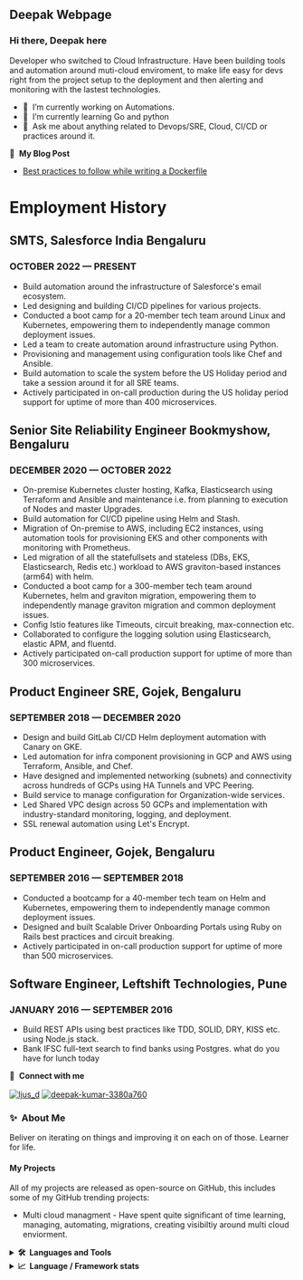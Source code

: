 ## Deepak Webpage
### Hi there, Deepak here
Developer who switched to Cloud Infrastructure. Have been building tools and automation around  muti-cloud enviroment, to make life easy for devs right from the project setup to the deployment and then alerting and monitoring with the lastest technologies.

- 🔭 &nbsp;I’m currently working on Automations.
- 🌱 &nbsp;I’m currently learning  Go and python
- 💬 &nbsp;Ask me about anything related to Devops/SRE,  Cloud, CI/CD or  practices around it.


📕 &nbsp;**My Blog Post**
- [Best practices to follow while writing a Dockerfile](https://medium.com/@Learner_of_life/best-practices-to-follow-while-writing-a-dockerfile-80f17a346e62)

# Employment History

## SMTS, Salesforce India Bengaluru
### OCTOBER 2022 — PRESENT
- Build automation around the infrastructure of Salesforce's email ecosystem.
- Led designing and building CI/CD pipelines for various projects.
- Conducted a boot camp for a 20-member tech team around Linux and Kubernetes, empowering them to independently manage common deployment issues.
- Led a team to create automation around infrastructure using Python.
- Provisioning and management using configuration tools like Chef and Ansible.
- Build automation to scale the system before the US Holiday period and take a session around it for all SRE teams.
- Actively participated in on-call production during the US holiday period support for uptime of more than 400 microservices.

## Senior Site Reliability Engineer Bookmyshow, Bengaluru
### DECEMBER 2020 — OCTOBER 2022
- On-premise Kubernetes cluster hosting, Kafka, Elasticsearch using Terraform and Ansible and maintenance i.e. from planning to execution of Nodes and master Upgrades.
- Build automation for CI/CD pipeline using Helm and Stash.
- Migration of On-premise to AWS, including EC2 instances, using automation tools for provisioning EKS and other components with monitoring with Prometheus.
- Led migration of all the statefullsets and stateless (DBs, EKS, Elasticsearch, Redis etc.) workload to AWS graviton-based instances (arm64) with helm.
- Conducted a boot camp for a 300-member tech team around Kubernetes, helm and graviton migration, empowering them to independently manage graviton migration and common deployment issues.
- Config Istio features like Timeouts, circuit breaking, max-connection etc.
- Collaborated to configure the logging solution using Elasticsearch, elastic APM, and fluentd.
- Actively participated on-call production support for uptime of more than 300 microservices.

## Product Engineer SRE, Gojek,  Bengaluru
### SEPTEMBER 2018 — DECEMBER 2020
- Design and build GitLab CI/CD Helm deployment automation with Canary on GKE.
- Led automation for infra component provisioning in GCP and AWS using Terraform, Ansible, and Chef.
- Have designed and implemented networking (subnets) and connectivity across hundreds of GCPs using HA Tunnels and VPC Peering.
- Build service to manage configuration for Organization-wide services.
- Led Shared VPC design across 50 GCPs and implementation with industry-standard monitoring, logging, and deployment.
- SSL renewal automation using Let's Encrypt.

## Product Engineer, Gojek, Bengaluru
### SEPTEMBER 2016 — SEPTEMBER 2018
- Conducted a bootcamp for a 40-member tech team on Helm and Kubernetes, empowering them to independently manage common deployment issues.
- Designed and built Scalable Driver Onboarding Portals using Ruby on Rails best practices and circuit breaking.
- Actively participated in on-call production support for uptime of more than 500 microservices.

## Software Engineer, Leftshift Technologies, Pune
### JANUARY 2016 — SEPTEMBER 2016
- Build REST APIs using best practices like TDD, SOLID, DRY, KISS etc. using Node.js stack.
- Bank IFSC full-text search to find banks using Postgres.
what do you have for lunch today

🔗 &nbsp;**Connect with me**
<p align="left">

<a href="https://twitter.com/ljus_d" target="blank"><img align="center" src="https://raw.githubusercontent.com/rahuldkjain/github-profile-readme-generator/master/src/images/icons/Social/twitter.svg" alt="ljus_d" height="30" width="40" /></a>
<a href="https://www.linkedin.com/in/deepak-kumar-3380a760/" target="blank"><img align="center" src="https://raw.githubusercontent.com/rahuldkjain/github-profile-readme-generator/master/src/images/icons/Social/linked-in-alt.svg" alt="deepak-kumar-3380a760" height="30" width="40" /></a>


  
### ✨&nbsp; About Me

Beliver on iterating on things and improving it on each on of those. Learner for life.

#### My Projects
All of my projects are released as open-source on GitHub, this includes some of my GitHub trending projects:
- Multi cloud managment - Have spent quite significant of time learning, managing, automating, migrations, creating visibiltiy around multi cloud enviorment.






  
<details>
  <summary><b>🛠️&nbsp;&nbsp;Languages&nbsp;and&nbsp;Tools</b></summary>
  <br/>
  <p align="left">  <a href="https://aws.amazon.com" target="_blank"> <img src="https://raw.githubusercontent.com/devicons/devicon/master/icons/amazonwebservices/amazonwebservices-original-wordmark.svg" alt="aws" width="40" height="40"/> </a> <a href="https://azure.microsoft.com/en-in/" target="_blank"> <img src="https://www.vectorlogo.zone/logos/microsoft_azure/microsoft_azure-icon.svg" alt="azure" width="40" height="40"/> </a> <a href="https://www.gnu.org/software/bash/" target="_blank"> <img src="https://www.vectorlogo.zone/logos/gnu_bash/gnu_bash-icon.svg" alt="bash" width="40" height="40"/> </a> <a href="https://getbootstrap.com" target="_blank"> <img src="https://raw.githubusercontent.com/devicons/devicon/master/icons/bootstrap/bootstrap-plain-wordmark.svg" alt="bootstrap" width="40" height="40"/> </a> <a href="https://www.cprogramming.com/" target="_blank"> <img src="https://raw.githubusercontent.com/devicons/devicon/master/icons/c/c-original.svg" alt="c" width="40" height="40"/> </a>  <a href="https://www.w3schools.com/css/" target="_blank"> <img src="https://raw.githubusercontent.com/devicons/devicon/master/icons/css3/css3-original-wordmark.svg" alt="css3" width="40" height="40"/> </a> <a href="https://www.docker.com/" target="_blank"> <img src="https://raw.githubusercontent.com/devicons/devicon/master/icons/docker/docker-original-wordmark.svg" alt="docker" width="40" height="40"/> </a> <a href="https://www.elastic.co" target="_blank"> <img src="https://www.vectorlogo.zone/logos/elastic/elastic-icon.svg" alt="elasticsearch" width="40" height="40"/> </a> <a href="https://expressjs.com" target="_blank"> <img src="https://raw.githubusercontent.com/devicons/devicon/master/icons/express/express-original-wordmark.svg" alt="express" width="40" height="40"/> </a> <a href="https://cloud.google.com" target="_blank"> <img src="https://www.vectorlogo.zone/logos/google_cloud/google_cloud-icon.svg" alt="gcp" width="40" height="40"/> </a> <a href="https://git-scm.com/" target="_blank"> <img src="https://www.vectorlogo.zone/logos/git-scm/git-scm-icon.svg" alt="git" width="40" height="40"/> </a> <a href="https://grafana.com" target="_blank"> <img src="https://www.vectorlogo.zone/logos/grafana/grafana-icon.svg" alt="grafana" width="40" height="40"/> </a>  <a href="https://developer.mozilla.org/en-US/docs/Web/JavaScript" target="_blank"> <img src="https://raw.githubusercontent.com/devicons/devicon/master/icons/javascript/javascript-original.svg" alt="javascript" width="40" height="40"/> </a>  <a href="https://www.jenkins.io" target="_blank"> <img src="https://www.vectorlogo.zone/logos/jenkins/jenkins-icon.svg" alt="jenkins" width="40" height="40"/> </a> <a href="https://www.elastic.co/kibana" target="_blank"> <img src="https://www.vectorlogo.zone/logos/elasticco_kibana/elasticco_kibana-icon.svg" alt="kibana" width="40" height="40"/> </a> <a href="https://kubernetes.io" target="_blank"> <img src="https://www.vectorlogo.zone/logos/kubernetes/kubernetes-icon.svg" alt="kubernetes" width="40" height="40"/> </a> <a href="https://www.linux.org/" target="_blank"> <img src="https://raw.githubusercontent.com/devicons/devicon/master/icons/linux/linux-original.svg" alt="linux" width="40" height="40"/> </a> <a href="https://mochajs.org" target="_blank"> <img src="https://www.vectorlogo.zone/logos/mochajs/mochajs-icon.svg" alt="mocha" width="40" height="40"/> </a> <a href="https://www.mongodb.com/" target="_blank"> <img src="https://raw.githubusercontent.com/devicons/devicon/master/icons/mongodb/mongodb-original-wordmark.svg" alt="mongodb" width="40" height="40"/> </a> <a href="https://www.microsoft.com/en-us/sql-server" target="_blank"> <img src="https://www.svgrepo.com/show/303229/microsoft-sql-server-logo.svg" alt="mssql" width="40" height="40"/> </a> <a href="https://www.mysql.com/" target="_blank"> <img src="https://raw.githubusercontent.com/devicons/devicon/master/icons/mysql/mysql-original-wordmark.svg" alt="mysql" width="40" height="40"/> </a> <a href="https://www.nginx.com" target="_blank"> <img src="https://raw.githubusercontent.com/devicons/devicon/master/icons/nginx/nginx-original.svg" alt="nginx" width="40" height="40"/> </a> <a href="https://nodejs.org" target="_blank"> <img src="https://raw.githubusercontent.com/devicons/devicon/master/icons/nodejs/nodejs-original-wordmark.svg" alt="nodejs" width="40" height="40"/> </a> <a href="https://www.php.net" target="_blank"> <img src="https://raw.githubusercontent.com/devicons/devicon/master/icons/php/php-original.svg" alt="php" width="40" height="40"/> </a> <a href="https://www.postgresql.org" target="_blank"> <img src="https://raw.githubusercontent.com/devicons/devicon/master/icons/postgresql/postgresql-original-wordmark.svg" alt="postgresql" width="40" height="40"/> </a> <a href="https://postman.com" target="_blank"> <img src="https://www.vectorlogo.zone/logos/getpostman/getpostman-icon.svg" alt="postman" width="40" height="40"/> </a> <a href="https://www.python.org" target="_blank"> <img src="https://raw.githubusercontent.com/devicons/devicon/master/icons/python/python-original.svg" alt="python" width="40" height="40"/> </a> <a href="https://reactjs.org/" target="_blank"> <img src="https://raw.githubusercontent.com/devicons/devicon/master/icons/react/react-original-wordmark.svg" alt="react" width="40" height="40"/> </a> <a href="https://redis.io" target="_blank"> <img src="https://raw.githubusercontent.com/devicons/devicon/master/icons/redis/redis-original-wordmark.svg" alt="redis" width="40" height="40"/> </a>  <a href="https://www.sqlite.org/" target="_blank"> <img src="https://www.vectorlogo.zone/logos/sqlite/sqlite-icon.svg" alt="sqlite" width="40" height="40"/> </a> </p>

</details>

<details>
  <summary><b>📈&nbsp;&nbsp;Language&nbsp;/&nbsp;Framework stats</b></summary>
  <br/>

</details>

